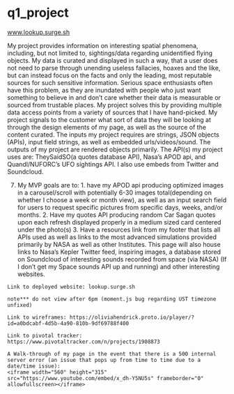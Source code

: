 # q1_project

www.lookup.surge.sh

My project provides information on interesting spatial phenomena, including, but not limited to, sightings/data regarding unidentified flying objects. My data is curated and displayed in such a way, that a user does not need to parse through unending useless fallacies, hoaxes and the like, but can instead focus on the facts and only the leading, most reputable sources for such sensitive information.
Serious space enthusiasts often have this problem, as they are inundated with people who just want something to believe in and don’t care whether their data is measurable or sourced from trustable places.
My project solves this by providing multiple data access points from a variety of sources that I have hand-picked. My project signals to the customer what sort of data they will be looking at through the design elements of my page, as well as the source of the content curated.
The inputs my project requires are strings, JSON objects (APIs), input field strings, as well as embedded urls/videos/sound.
The outputs of my project are rendered objects primarily.
The API(s) my project uses are: TheySaidSO(a quotes database API), Nasa’s APOD api, and Quandl/NUFORC’s UFO sightings API. I also use embeds from Twitter and Soundcloud.

7.   My MVP goals are to:
	1. have my APOD api producing optimized images in a carousel/scroll with potentially 6-30 	images total(depending on whether I choose a week or month view), as well as an input search field for users to request specific pictures from specific days, weeks, and/or 	months.
	2. Have my quotes API producing random Car Sagan quotes upon each refresh 		displayed properly in a medium sized card centered under the photo(s)
	3. Have a resources link from my footer that lists all APIs used as well as links to the 	most advanced simulations provided primarily by NASA as well as other Institutes. This 	page will also house links to Nasa’s Kepler Twitter feed, inspiring images, a database stored on Soundcloud of interesting sounds recorded from space (via NASA) (If I don’t get my Space sounds API up and running) and other interesting websites.

	Link to deployed website: lookup.surge.sh

	note*** do not view after 6pm (moment.js bug regarding UST timezone unfixed)

	Link to wireframes: https://oliviahendrick.proto.io/player/?id=a0bdcabf-4d5b-4a90-810b-9df69788f400

	Link to pivotal tracker:
	https://www.pivotaltracker.com/n/projects/1908873

	A Walk-through of my page in the event that there is a 500 internal server error (an issue that pops up from time to time due to a date/time issue):
	<iframe width="560" height="315" src="https://www.youtube.com/embed/x_dh-Y5NU5s" frameborder="0" allowfullscreen></iframe>
